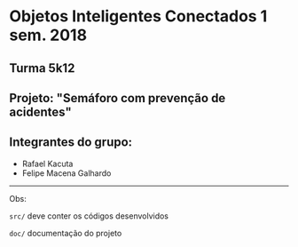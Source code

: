 # Objetos Inteligentes Conectados 1 sem. 2018

## Turma 5k12
## Projeto: "Semáforo com prevenção de acidentes"
## Integrantes do grupo:

* Rafael Kacuta 
* Felipe Macena Galhardo
_______________________________________
Obs:

`src/` deve conter os códigos desenvolvidos

`doc/` documentação do projeto
